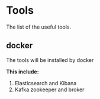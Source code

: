 # Tools #

The list of the useful tools.

## docker ##
The tools will be installed by docker

**This include:**
1. Elasticsearch and Kibana
2. Kafka zookeeper and broker